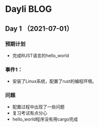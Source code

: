 # Dayli BLOG





## Day 1 （2021-07-01）

### 预期计划
+ 完成RUST语言的hello_world

### 事件1：
+ 安装了Linux系统，配置了rust的编程环境。  

### 问题
+ 配置过程中出现了一些问题
+ 复习考试有点分心
+ hello_world程序没有用cargo完成
